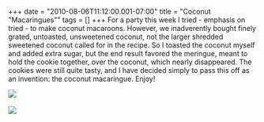 +++
date = "2010-08-06T11:12:00.001-07:00"
title = "Coconut \"Macaringues\""
tags = []
+++
For a party this week I tried - emphasis on tried - to make coconut macaroons.  However, we inadverently bought finely grated, untoasted, unsweetened coconut, not the larger shredded sweetened coconut called for in the recipe.  So I toasted the coconut myself and added extra sugar, but the end result favored the meringue, meant to hold the cookie together, over the coconut, which nearly disappeared.  The cookies were still quite tasty, and I have decided simply to pass this off as an invention: the coconut macaringue.  Enjoy!

<img src="http://4.bp.blogspot.com/_BPRHjFkCSTM/TFxQrR2UudI/AAAAAAAAHi0/QOFF3gGSuUY/s1600/IMG_5490.JPG"/> 

<img src="http://1.bp.blogspot.com/_BPRHjFkCSTM/TFxQr-ZXUyI/AAAAAAAAHi8/SVpinrSzFwg/s1600/IMG_5488.JPG"/>
